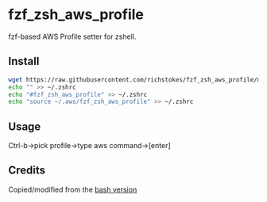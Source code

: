 # fzf_zsh_aws_profile
fzf-based AWS Profile setter for zshell.

## Install
```bash
wget https://raw.githubusercontent.com/richstokes/fzf_zsh_aws_profile/main/fzf_zsh_aws_profile -O ~/.aws/fzf_zsh_aws_profile
echo "" >> ~/.zshrc
echo "#fzf_zsh_aws_profile" >> ~/.zshrc
echo "source ~/.aws/fzf_zsh_aws_profile" >> ~/.zshrc
```

## Usage
Ctrl-b->pick profile->type aws command->[enter]

## Credits
Copied/modified from the [bash version](https://github.com/stonematt/fzf_aws_profile/blob/main/fzf_aws_profile)
